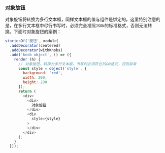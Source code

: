
### 对象旋钮

对象旋钮将转换为多行文本框，同样文本框的值与组件是绑定的。这里特别注意的是，在多行文本框中尽行书写时，必须完全准照`JSON`的标准格式，否则无法转换。下面时对象旋钮的案例：

```javascript
storiesOf('旋钮', module)
  .addDecorator(centered)
  .addDecorator(withKnobs)
  .add('knob object', () => ({
    render (h) {
      // 对象旋钮，转换为多行文本框，书写时必须符合JSON格式，否则异常
      const style = object('style', {
        background: 'red',
        width: 200,
        height: 200
      });
      return (
        <div>
          <div>
            对象旋钮
          </div>
          <div
            style={style}
          >
          </div>
        </div>
      );
    }
  }));
```
